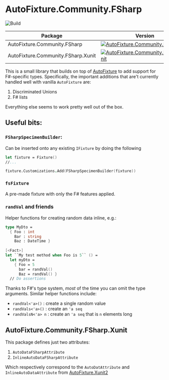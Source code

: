 # AutoFixture.Community.FSharp

![Build](https://github.com/josh-degraw/AutoFixture.Community.FSharp/workflows/Build/badge.svg)

| Package | Version |
| ------- | ------- |
| AutoFixture.Community.FSharp       | [![AutoFixture.Community.FSharp](https://img.shields.io/nuget/v/AutoFixture.Community.FSharp)](https://www.nuget.org/packages/AutoFixture.Community.FSharp)            |
| AutoFixture.Community.FSharp.Xunit | [![AutoFixture.Community.FSharp.Xunit](https://img.shields.io/nuget/v/AutoFixture.Community.FSharp.Xunit)](https://www.nuget.org/packages/AutoFixture.Community.FSharp.Xunit) |

This is a small library that builds on top of [AutoFixture](https://github.com/AutoFixture/AutoFixture) to add support for F#-specific types.
Specifically, the important additions that are't currently handled well with vanilla `AutoFixture` are:

1. Discriminated Unions
2. F# lists

Everything else seems to work pretty well out of the box.

## Useful bits:

### `FSharpSpecimenBuilder`:

Can be inserted onto any existing `IFixture` by doing the following

```fsharp
let fixture = Fixture()
//...

fixture.Customizations.Add(FSharpSpecimenBuilder(fixture))
```

### `fsFixture`

A pre-made fixture with only the F# features applied.

### `randVal` and friends

Helper functions for creating random data inline, e.g.:

```fsharp
type MyDto = 
  { Foo : int
    Bar : string
    Baz : DateTime }
    
[<Fact>]
let ``My test method when Foo is 5`` () = 
  let myDto = 
    { Foo = 5
      bar = randVal()
      Baz = randVal() }
  // Do assertions
```

Thanks to F#'s type system, _most_ of the time you can omit the type arguments.
Similar helper functions include:
- `randVal<'a>()` : create a single random value
- `randVals<'a>()` : create an `'a seq`
- `randValsN<'a> n` : create an `'a seq` that is `n` elements long

## AutoFixture.Community.FSharp.Xunit

This package defines just two attributes:

1. `AutoDataFSharpAttribute`
2. `InlineAutoDataFSharpAttribute`

Which respectively correspond to the `AutoDatAttribute` and `InlineAutoDataAttribute` from [AutoFixture.Xunit2](https://blog.ploeh.dk/2010/10/08/AutoDataTheorieswithAutoFixture/)
